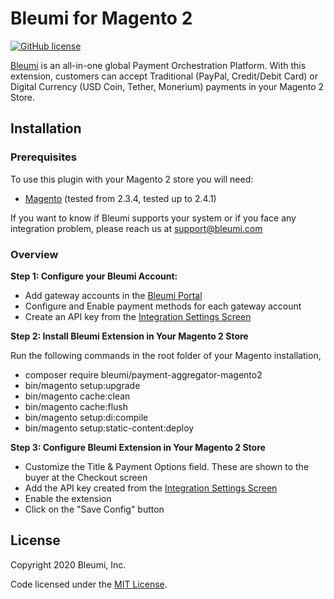 # Bleumi for Magento 2

[![GitHub license](https://img.shields.io/badge/license-MIT-blue.svg?style=flat-square)](https://raw.githubusercontent.com/bleumi/payment-aggregator-magento2/master/LICENSE)

[Bleumi](https://bleumi.com) is an all-in-one global Payment Orchestration Platform. With this extension, customers can accept Traditional (PayPal, Credit/Debit Card) or Digital Currency (USD Coin, Tether, Monerium) payments in your Magento 2 Store.

## Installation

### Prerequisites

To use this plugin with your Magento 2 store you will need:

* [Magento](https://magento.com/) (tested from 2.3.4, tested up to 2.4.1)

If you want to know if Bleumi supports your system or if you face any integration problem, please reach us at support@bleumi.com

### Overview

**Step 1: Configure your Bleumi Account:**

* Add gateway accounts in the [Bleumi Portal](https://account.bleumi.com/account/?app=paymentlink&tab=gateway)
* Configure and Enable payment methods for each gateway account
* Create an API key from the [Integration Settings Screen](http://account.bleumi.com/account/?app=paymentlink&tab=integration)

**Step 2: Install Bleumi Extension in Your Magento 2 Store**

Run the following commands in the root folder of your Magento installation,

* composer require bleumi/payment-aggregator-magento2
* bin/magento setup:upgrade
* bin/magento cache:clean
* bin/magento cache:flush
* bin/magento setup:di:compile
* bin/magento setup:static-content:deploy

**Step 3: Configure Bleumi Extension in Your Magento 2 Store**

* Customize the Title & Payment Options field. These are shown to the buyer at the Checkout screen
* Add the API key created from the [Integration Settings Screen](http://account.bleumi.com/account/?app=paymentlink&tab=integration)
* Enable the extension
* Click on the "Save Config" button

## License

Copyright 2020 Bleumi, Inc.

Code licensed under the [MIT License](LICENSE).